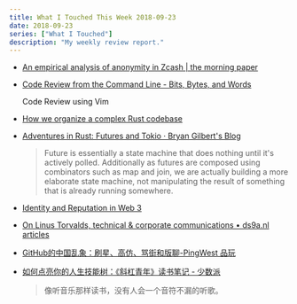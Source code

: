 ```yaml
---
title: What I Touched This Week 2018-09-23
date: 2018-09-23
series: ["What I Touched"]
description: "My weekly review report."
---
```


* [An empirical analysis of anonymity in Zcash | the morning paper](https://blog.acolyer.org/2018/09/14/an-empirical-analysis-of-anonymity-in-zcash/)

* [Code Review from the Command Line - Bits, Bytes, and Words](https://blog.jez.io/cli-code-review/)

    Code Review using Vim

* [How we organize a complex Rust codebase](https://blog.getseq.net/rust-at-datalust-how-we-organize-a-complex-rust-codebase/)

* [Adventures in Rust: Futures and Tokio · Bryan Gilbert's Blog](http://bryangilbert.com/post/code/rust/adventures-futures-tokio-rust/)

    > Future is essentially a state machine that does nothing until it's actively polled. Additionally as futures are composed using combinators such as map and join, we are actually building a more elaborate state machine, not manipulating the result of something that is already running somewhere.

<!--more-->

* [Identity and Reputation in Web 3](https://sinahab.com/2018/09/identity-and-reputation-in-web-3/)
* [On Linus Torvalds, technical & corporate communications • ds9a.nl articles](https://ds9a.nl/articles/posts/linus-communications/)
* [GitHub的中国乱象：刷星、高仿、骂街和版聊-PingWest 品玩](https://www.pingwest.com/a/177413)
* [如何点亮你的人生技能树：《斜杠青年》读书笔记 - 少数派](https://sspai.com/post/47122)

    > 像听音乐那样读书，没有人会一个音符不漏的听歌。
